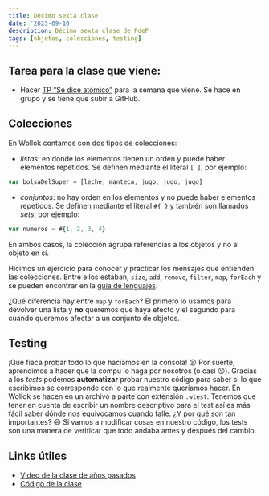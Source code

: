 ```yaml
---
title: Décimo sexta clase
date: '2023-09-10'
description: Décimo sexta clase de PdeP
tags: [objetos, colecciones, testing]
---
```


## Tarea para la clase que viene:

- Hacer [TP “Se dice atómico”](https://docs.google.com/document/d/1z6TUailAWpRV2Gu72vHCoHKDniFETWOWOOnzTeLVcEk) para la semana que viene. Se hace en grupo y se tiene que subir a GitHub.

## Colecciones

En Wollok contamos con dos tipos de colecciones:
- *listas*: en donde los elementos tienen un orden y puede haber elementos repetidos. Se definen mediante el literal `[ ]`, por ejemplo:

```js
var bolsaDelSuper = [leche, manteca, jugo, jugo, jugo]
```

- *conjuntos*: no hay orden en los elementos y no puede haber elementos repetidos. Se definen mediante el literal `#{ }` y también son llamados *sets*, por ejemplo:

```js
var numeros = #{1, 2, 3, 4}
```

En ambos casos, la colección agrupa referencias a los objetos y no al objeto en sí.


Hicimos un ejercicio para conocer y practicar los mensajes que entienden las colecciones. Entre ellos estaban, `size`, `add`, `remove`, `filter`, `map`, `forEach` y se pueden encontrar en la [guía de lenguajes](https://docs.google.com/document/d/1oJ-tyQJoBtJh0kFcsV9wSUpgpopjGtoyhJdPUdjFIJQ/edit). 

¿Qué diferencia hay entre `map` y `forEach`? El primero lo usamos para devolver una lista y **no** queremos que haya efecto y el segundo para cuando queremos afectar a un conjunto de objetos. 

## Testing

¡Qué fiaca probar todo lo que hacíamos en la consola! 😫 Por suerte, aprendimos a hacer que la compu lo haga por nosotros (o casi 😝). Gracias a los *tests* podemos **automatizar** probar nuestro código para saber si lo que escribimos se corresponde con lo que realmente queríamos hacer.
En Wollok se hacen en un archivo a parte con extensión `.wtest`. Tenemos que tener en cuenta de escribir un nombre descriptivo para el test así es más fácil saber dónde nos equivocamos cuando falle. 
¿Y por qué son tan importantes? 😅 Si vamos a modificar cosas en nuestro código, los tests son una manera de verificar que todo andaba antes y después del cambio.

## Links útiles 

- [Video de la clase de años pasados](https://drive.google.com/file/d/1tRWJASR27eOnyDYbK9VY7FMK2rov9MHw/view?usp=sharing)
- [Código de la clase](https://github.com/pdep-lunes/pdep-clases-2023/tree/main/Objetos/Clase02/src) 


